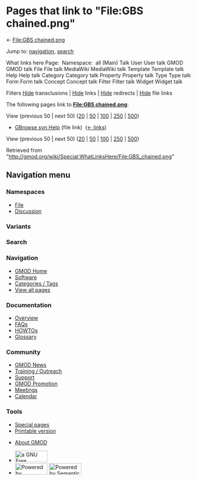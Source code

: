 <div id="mw-page-base" class="noprint">

</div>

<div id="mw-head-base" class="noprint">

</div>

<div id="content" class="mw-body" role="main">

<span id="top"></span>

<div id="mw-js-message" style="display:none;">

</div>



# <span dir="auto">Pages that link to "File:GBS chained.png"</span>

<div id="bodyContent">

<div id="contentSub">

← [File:GBS
chained.png](/wiki/File:GBS_chained.png "File:GBS chained.png")

</div>

<div id="jump-to-nav" class="mw-jump">

Jump to: [navigation](#mw-navigation), [search](#p-search)

</div>

<div id="mw-content-text">

What links here Page:  Namespace:  all (Main) Talk User User talk GMOD
GMOD talk File File talk MediaWiki MediaWiki talk Template Template talk
Help Help talk Category Category talk Property Property talk Type Type
talk Form Form talk Concept Concept talk Filter Filter talk Widget
Widget talk

Filters
[Hide](/mediawiki/index.php?title=Special:WhatLinksHere/File:GBS_chained.png&hidetrans=1 "Special:WhatLinksHere/File:GBS chained.png")
transclusions \|
[Hide](/mediawiki/index.php?title=Special:WhatLinksHere/File:GBS_chained.png&hidelinks=1 "Special:WhatLinksHere/File:GBS chained.png")
links \|
[Hide](/mediawiki/index.php?title=Special:WhatLinksHere/File:GBS_chained.png&hideredirs=1 "Special:WhatLinksHere/File:GBS chained.png")
redirects \|
[Hide](/mediawiki/index.php?title=Special:WhatLinksHere/File:GBS_chained.png&hideimages=1 "Special:WhatLinksHere/File:GBS chained.png")
file links

The following pages link to **[File:GBS
chained.png](/wiki/File:GBS_chained.png "File:GBS chained.png")**:

View (previous 50 \| next 50)
([20](/mediawiki/index.php?title=Special:WhatLinksHere/File:GBS_chained.png&limit=20 "Special:WhatLinksHere/File:GBS chained.png")
\|
[50](/mediawiki/index.php?title=Special:WhatLinksHere/File:GBS_chained.png&limit=50 "Special:WhatLinksHere/File:GBS chained.png")
\|
[100](/mediawiki/index.php?title=Special:WhatLinksHere/File:GBS_chained.png&limit=100 "Special:WhatLinksHere/File:GBS chained.png")
\|
[250](/mediawiki/index.php?title=Special:WhatLinksHere/File:GBS_chained.png&limit=250 "Special:WhatLinksHere/File:GBS chained.png")
\|
[500](/mediawiki/index.php?title=Special:WhatLinksHere/File:GBS_chained.png&limit=500 "Special:WhatLinksHere/File:GBS chained.png"))

- [GBrowse syn Help](/wiki/GBrowse_syn_Help "GBrowse syn Help") (file
  link) ‎ <span class="mw-whatlinkshere-tools">([←
  links](/mediawiki/index.php?title=Special:WhatLinksHere&target=GBrowse+syn+Help "Special:WhatLinksHere"))</span>

View (previous 50 \| next 50)
([20](/mediawiki/index.php?title=Special:WhatLinksHere/File:GBS_chained.png&limit=20 "Special:WhatLinksHere/File:GBS chained.png")
\|
[50](/mediawiki/index.php?title=Special:WhatLinksHere/File:GBS_chained.png&limit=50 "Special:WhatLinksHere/File:GBS chained.png")
\|
[100](/mediawiki/index.php?title=Special:WhatLinksHere/File:GBS_chained.png&limit=100 "Special:WhatLinksHere/File:GBS chained.png")
\|
[250](/mediawiki/index.php?title=Special:WhatLinksHere/File:GBS_chained.png&limit=250 "Special:WhatLinksHere/File:GBS chained.png")
\|
[500](/mediawiki/index.php?title=Special:WhatLinksHere/File:GBS_chained.png&limit=500 "Special:WhatLinksHere/File:GBS chained.png"))

</div>

<div class="printfooter">

Retrieved from
"<http://gmod.org/wiki/Special:WhatLinksHere/File:GBS_chained.png>"

</div>

<div id="catlinks" class="catlinks catlinks-allhidden">

</div>

<div class="visualClear">

</div>

</div>

</div>

<div id="mw-navigation">

## Navigation menu

<div id="mw-head">



<div id="left-navigation">

<div id="p-namespaces" class="vectorTabs" role="navigation"
aria-labelledby="p-namespaces-label">

### Namespaces

- <span id="ca-nstab-image"><a href="/wiki/File:GBS_chained.png" accesskey="c"
  title="View the file page [c]">File</a></span>
- <span id="ca-talk"><a
  href="/mediawiki/index.php?title=File_talk:GBS_chained.png&amp;action=edit&amp;redlink=1"
  accesskey="t"
  title="Discussion about the content page [t]">Discussion</a></span>

</div>

<div id="p-variants" class="vectorMenu emptyPortlet" role="navigation"
aria-labelledby="p-variants-label">

### 

### Variants[](#)

<div class="menu">

</div>

</div>

</div>

<div id="right-navigation">





</div>

<div id="p-search" role="search">

### Search

<div id="simpleSearch">

</div>

</div>

</div>

</div>

<div id="mw-panel">

<div id="p-logo" role="banner">

<a href="/wiki/Main_Page"
style="background-image: url(http://gmod.org/images/GMOD-cogs.png);"
title="Visit the main page"></a>

</div>

<div id="p-Navigation" class="portal" role="navigation"
aria-labelledby="p-Navigation-label">

### Navigation

<div class="body">

- <span id="n-GMOD-Home">[GMOD Home](/wiki/Main_Page)</span>
- <span id="n-Software">[Software](/wiki/GMOD_Components)</span>
- <span id="n-Categories-.2F-Tags">[Categories /
  Tags](/wiki/Categories)</span>
- <span id="n-View-all-pages">[View all
  pages](/wiki/Special:AllPages)</span>

</div>

</div>

<div id="p-Documentation" class="portal" role="navigation"
aria-labelledby="p-Documentation-label">

### Documentation

<div class="body">

- <span id="n-Overview">[Overview](/wiki/Overview)</span>
- <span id="n-FAQs">[FAQs](/wiki/Category:FAQ)</span>
- <span id="n-HOWTOs">[HOWTOs](/wiki/Category:HOWTO)</span>
- <span id="n-Glossary">[Glossary](/wiki/Glossary)</span>

</div>

</div>

<div id="p-Community" class="portal" role="navigation"
aria-labelledby="p-Community-label">

### Community

<div class="body">

- <span id="n-GMOD-News">[GMOD News](/wiki/GMOD_News)</span>
- <span id="n-Training-.2F-Outreach">[Training /
  Outreach](/wiki/Training_and_Outreach)</span>
- <span id="n-Support">[Support](/wiki/Support)</span>
- <span id="n-GMOD-Promotion">[GMOD
  Promotion](/wiki/GMOD_Promotion)</span>
- <span id="n-Meetings">[Meetings](/wiki/Meetings)</span>
- <span id="n-Calendar">[Calendar](/wiki/Calendar)</span>

</div>

</div>

<div id="p-tb" class="portal" role="navigation"
aria-labelledby="p-tb-label">

### Tools

<div class="body">

- <span id="t-specialpages"><a href="/wiki/Special:SpecialPages" accesskey="q"
  title="A list of all special pages [q]">Special pages</a></span>
- <span id="t-print"><a
  href="/mediawiki/index.php?title=Special:WhatLinksHere/File:GBS_chained.png&amp;printable=yes"
  rel="alternate" accesskey="p"
  title="Printable version of this page [p]">Printable version</a></span>

</div>

</div>

</div>

</div>

<div id="footer" role="contentinfo">

- <span id="footer-places-about">[About
  GMOD](/wiki/GMOD:About "GMOD:About")</span>

<!-- -->

- <span id="footer-copyrightico">[<img src="http://www.gnu.org/graphics/gfdl-logo-small.png" width="88"
  height="31" alt="a GNU Free Documentation License" />](http://www.gnu.org/licenses/fdl-1.3.html)</span>
- <span id="footer-poweredbyico">[<img src="/mediawiki/skins/common/images/poweredby_mediawiki_88x31.png"
  width="88" height="31" alt="Powered by MediaWiki" />](//www.mediawiki.org/)
  [<img
  src="/mediawiki/extensions/SemanticMediaWiki/includes/../resources/images/smw_button.png"
  width="88" height="31" alt="Powered by Semantic MediaWiki" />](https://www.semantic-mediawiki.org/wiki/Semantic_MediaWiki)</span>

<div style="clear:both">

</div>

</div>
